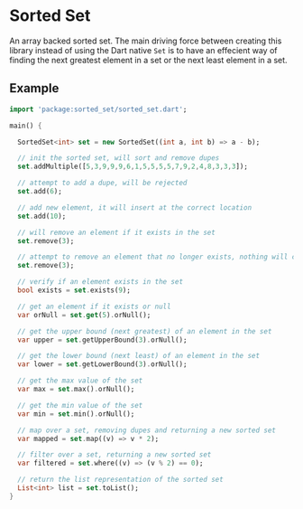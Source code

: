 Sorted Set
==========
An array backed sorted set. The main driving force between creating this library
instead of using the Dart native `Set` is to have an effecient way of finding
the next greatest element in a set or the next least element in a set.

Example
-------
```dart
import 'package:sorted_set/sorted_set.dart';

main() {

  SortedSet<int> set = new SortedSet((int a, int b) => a - b);

  // init the sorted set, will sort and remove dupes
  set.addMultiple([5,3,9,9,9,6,1,5,5,5,5,7,9,2,4,8,3,3,3]);

  // attempt to add a dupe, will be rejected
  set.add(6);

  // add new element, it will insert at the correct location
  set.add(10);

  // will remove an element if it exists in the set
  set.remove(3);

  // attempt to remove an element that no longer exists, nothing will change
  set.remove(3);

  // verify if an element exists in the set
  bool exists = set.exists(9);

  // get an element if it exists or null
  var orNull = set.get(5).orNull();

  // get the upper bound (next greatest) of an element in the set
  var upper = set.getUpperBound(3).orNull();

  // get the lower bound (next least) of an element in the set
  var lower = set.getLowerBound(3).orNull();

  // get the max value of the set
  var max = set.max().orNull();

  // get the min value of the set
  var min = set.min().orNull();

  // map over a set, removing dupes and returning a new sorted set
  var mapped = set.map((v) => v * 2);

  // filter over a set, returning a new sorted set
  var filtered = set.where((v) => (v % 2) == 0);

  // return the list representation of the sorted set
  List<int> list = set.toList();
}
```